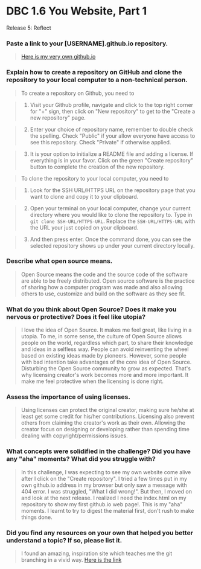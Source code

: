 # DBC 1.6 You Website, Part 1

Release 5: Reflect


### Paste a link to your [USERNAME].github.io repository.

> [Here is my very own github.io](https://baronkwan.github.io)


### Explain how to create a repository on GitHub and clone the repository to your local computer to a non-technical person.

> To create a repository on Github, you need to

> 1.	Visit your Github profile, navigate and click to the top right corner for "+" sign, then click on  "New repository" to get to the "Create a new repository" page.

> 2.	Enter your choice of repository name, remember to double check the spelling. Check "Public" if your allow everyone have access to see this repository. Check "Private" if otherwise applied.

> 3.	It is your option to initialize a README file and adding a license. If everything is in your favor. Click on the green "Create repository" button to complete the creation of the new repository.

> To clone the repository to your local computer, you need to

> 1.	Look for the SSH URL/HTTPS URL on the repository page that you want to clone and copy it to your clipboard.

> 2.	Open your terminal on your local computer, change your current directory where you would like to clone the repository to. Type in ```git clone SSH-URL/HTTPS-URL```. Replace the ```SSH-URL/HTTPS-URL``` with the URL your just copied on your clipboard.

> 3.	And then press enter. Once the command done, you can see the selected repository shows up under your current directory locally.


### Describe what open source means.

> Open Source means the code and the source code of the software are able to be freely distributed. Open source software is the practice of sharing how a computer program was made and also allowing others to use, customize and build on the software as they see fit.


### What do you think about Open Source? Does it make you nervous or protective? Does it feel like utopia?

> I love the idea of Open Source. It makes me feel great, like living in a utopia. To me, in some sense, the culture of Open Source allows people on the world, regardless which part, to share their knowledge and ideas in a selfless way. People can avoid reinventing the wheel based on existing ideas made by pioneers. However, some people with bad intention take advantages of the core idea of Open Source. Disturbing the Open Source community to grow as expected. That's why licensing creator's work becomes more and more important. It make me feel protective when the licensing is done right.


### Assess the importance of using licenses.

> Using licenses can protect the original creator, making sure he/she at least get some credit for his/her contributions. Licensing also prevent others from claiming the creator's work as their own. Allowing the creator focus on designing or developing rather than spending time dealing with copyright/permissions issues.


### What concepts were solidified in the challenge? Did you have any "aha" moments? What did you struggle with?

> In this challenge, I was expecting to see my own website come alive after I click on the "Create repository". I tried a few times put in my own github.io address in my browser but only saw a message with 404 error. I was struggled, "What I did wrong!". But then, I moved on and look at the next release. I realized I need the index.html on my repository to show my first github.io web page!. This is my "aha" moments. I learnt to try to digest the material first, don't rush to make things done.


### Did you find any resources on your own that helped you better understand a topic? If so, please list it.

> I found an amazing, inspiration site which teaches me the git branching in a vivid way.
[Here is the link](http://pcottle.github.io/learnGitBranching/)


